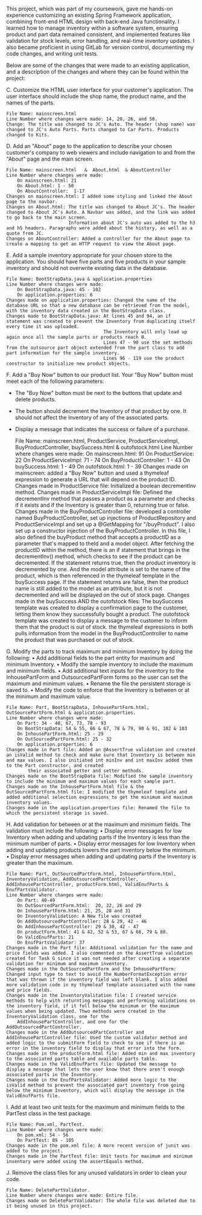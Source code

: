 This project, which was part of my coursework, gave me hands-on experience customizing an existing Spring Framework application, combining front-end HTML design with back-end Java functionality. I learned how to manage inventory within a software system, ensuring product and part data remained consistent, and implemented features like validation for stock levels, error handling, and real-time inventory updates. I also became proficient in using GitLab for version control, documenting my code changes, and writing unit tests. 

Below are some of the changes that were made to an existing application, and a description of the changes and where they can be found within the project:

C.  Customize the HTML user interface for your customer's application. The user interface should include the shop name, the product name, and the names of the parts.

    File Name: mainscreen.html
    Line Number where changes were made: 14, 20, 26, and 58.
    Change: The title was changed to JC's Auto. The header (shop name) was changed to JC's Auto Parts. Parts changed to Car Parts. Products changed to Kits.

D.  Add an "About" page to the application to describe your chosen customer's company to web viewers and include navigation to and from the "About" page and the main screen.

    File Name: mainscreen.html   &  About.html  & AboutController
    Line Number where changes were made: 
        On mainscreen.html: 21
        On About.html: 1 - 50
        On AboutController:  1-17 
    Changes on mainscreen.html: I added some styling and linked the About page to the navbar.
    Changes on About.html: The title was changed to About JC's. The header changed to About JC's Auto. A Navbar was added, and the link was added to go back to the main screen.
                           Information about JC's auto was added to the h3 and h5 headers. Paragraphs were added about the history, as well as a quote from JC.
    Changes on AboutController: Added a controller for the About page to create a mapping to get an HTTP request to view the About page.

E.  Add a sample inventory appropriate for your chosen store to the application. You should have five parts and five products in your sample inventory and should not overwrite existing data in the database.

    File Name: BootStrapData.java & application.properties
    Line Number where changes were made:
        On BootStrapData.java: 45 - 102
        On application.properties: 6
    Changes made on application.properties: Changed the name of the database URL so that a new database can be retrieved from the model, with the inventory data created in the BootStrapData class.
    Changes made to BootStrapData.java: At lines 45 and 94, an if statement was created to prevent the Inventory from duplicating itself every time it was uploaded.
                                        The Inventory will only load up again once all the sample parts or products reach 0.
                                        Lines 47 - 90 use the set methods from the outsource part object extended from the part class to add part information for the sample inventory.
                                        Lines 96 - 119 use the product constructor to initialize new product objects. 

F. Add a "Buy Now" button to our product list. Your "Buy Now" button must meet each of the following parameters:
- The "Buy Now" button must be next to the buttons that update and delete products.
- The button should decrement the Inventory of that product by one. It should not affect the Inventory of any of the associated parts.
- Display a message that indicates the success or failure of a purchase.


    File Name: mainscreen.html, ProductService, ProductServiceImpl, BuyProductController, buySuccess.html & outofstock.html
    Line Number where changes were made:
        On mainscreen.html: 91
        On ProductService: 22
        On ProductServiceImpl: 71 - 74
        On BuyProductController: 1 - 43
        On buySuccess.html: 1 - 49
        On outofstock.html: 1 - 39
    Changes made on mainscreen: added a "Buy Now" button and used a thymeleaf expression to generate a URL that will depend on the product ID.
    Changes made in ProductService file: Initialized a boolean decrementInv method.
    Changes made in ProductServiceImpl file: Defined the decrementInv method that passes a product as a parameter and checks if it exists and if the Inventory is greater than 0, returning true or false. 
    Changes made in the BuyProductController file: developed a controller named BuyProductController, set up injections of ProductRepository and ProductServiceImpl and set up a @GetMapping for "/buyProduct". 
            I also set up a constructor injection of the BuyProductController. In this file, I also defined the buyProduct method that accepts a productID as a parameter that's mapped to theId and a model object.
            After fetching the productID within the method, there is an if statement that brings in the decrementInv() method, which checks to see if the product can be decremented. If the statement returns true, 
            then the product inventory is decremented by one. And the model attribute is set to the name of the product, which is then referenced in the thymeleaf template in the buySuccess page.
            If the statement returns are false, then the product name is still added to the model as an attribute, but it is not decremented and will be displayed on the out of stock page.
    Changes made in the buySuccess AND the outofstock files: The buySuccess template was created to display a confirmation page to the customer, letting them know they successfully bought a product. The outofstock template
            was created to display a message to the customer to inform them that the product is out of stock. the thymeleaf expressions in both pulls information from the model in the BuyProductController to name the product that
            was purchased or out of stock. 

G.  Modify the parts to track maximum and minimum Inventory by doing the following:
•  Add additional fields to the part entity for maximum and minimum Inventory.
•  Modify the sample inventory to include the maximum and minimum fields.
•  Add additional text inputs for the inventory to the InhousePartForm and OutsourcedPartForm forms so the user can set the maximum and minimum values.
•  Rename the file the persistent storage is saved to.
•  Modify the code to enforce that the Inventory is between or at the minimum and maximum value.

    File Name: Part, BootStrapData, InhousePartForm.html, OutSourcePartForm.html & application.properties.
    Line Number where changes were made:
        On Part: 34 - 48, 67, 73, 78 - 93
        On BootStrapData: 54 & 55, 66 & 67, 78 & 79, 90 & 91, 102 & 103
        On InhousePartForm.html: 25 - 29
        On OutSourcedPartForm.html: 25 - 32
        On application.properties: 6
    Changes made in Part file: Added an @AssertTrue validation and created an isValid method to check and make sure that Inventory is between min and max values. I also initiated int minInv and int maxInv added them to the Part constructor, and created
            their associated getter and setter methods. 
    Changes made on the BootStrapData file: Modified the sample inventory to include the minimum and maximum values for each sample part. 
    Changes made on the InhousePartForm.html file & the OutSourcedPartForm.html file: I modified the thymeleaf template and added additional selection expressions to get the minimum and maximum inventory values.
    Changes made in the application.properties file: Renamed the file to which the persistent storage is saved.

H. Add validation for between or at the maximum and minimum fields. The validation must include the following:
•  Display error messages for low Inventory when adding and updating parts if the Inventory is less than the minimum number of parts.
•  Display error messages for low Inventory when adding and updating products lowers the part inventory below the minimum.
•  Display error messages when adding and updating parts if the Inventory is greater than the maximum.

    File Name: Part, OutSourcedPartForm.html, InhousePartForm.html, InventoryValidation, AddOutsourcedPartController, AddInhousePartController, productForm.html, ValidEnufParts & EnufPartsValidator.
    Line Number where changes were made:
        On Part: 40-49
        On OutSourcedPartForm.html:  20, 22, 26 and 29
        On InhousePartForm.html: 21, 25, 28 and 31
        On InventoryValidation: A New file was created
        On AddOutsourcedPartController: 28 & 29, 42 - 46
        On AddInhousePartController: 29 & 30, 42 - 47
        On productForm.html: 41 & 42, 52 & 53, 67 & 68, 79 & 80.
        On ValidEnufParts: 21
        On EnufPartsValidator: 37
    Changes made in the Part file: Additional validation for the name and price fields was added. I also commented on the AssertTrue validation created for Task G since it was not needed after creating a separate validation for minimum and maximum inventory.
    Changes made in the OutSourcedPartForm and the InhousePartForm: Changed input type to text to avoid the NumberFormatException error that was thrown if the inventory field was left blank. I also added more validation code in my thymeleaf template associated with the name and price fields.
    Changes made in the InventoryValitation file: I created service methods to help with returnting messages and performing validations on the inventory field, if it fell below the minimum or the maximum values when being updated. Thwo methods were created in the InventoryValidation class, one for the
        AddInhousePartController, and one for the AddOutsourcedPartController. 
    Changes made in the AddOutsourcedPartController and AddInhousePartController file: Used the custom validator method and added logic to the submitForm field to check to see if there is an error in the inventory field to display that error into the form. 
    Changes made in the productForm.html file: Added min and max inventory to the associated parts table and available parts table.
    Changes made in the ValidEnufParts file: Updated the message to display a message that lets the user know that there aren't enough associated parts in the Inventory. 
    Changes made in the EnufPartsValidator: Added more logic to the isValid method to prevent the associated part inventory from going below the minimum Inventory, which will display the message in the ValidEnufParts file. 

I. Add at least two unit tests for the maximum and minimum fields to the PartTest class in the test package.

    File Name: Pom.xml, PartTest.
    Line Number where changes were made: 
        On pom.xml: 54 - 56
        On PartTest: 89 - 105
    Changes made in the pom.xml file: A more recent version of junit was added to the project. 
    Changes made in the PartTest file: Unit tests for maximum and minimum inventory were added using the assertEquals method.

J. Remove the class files for any unused validators in order to clean your code.

    File Name: DeletePartValidator.
    Line Number where changes were made: Entire file.
    Changes made on DeletePartValidator: The whole file was deleted due to it being unused in this project. 
